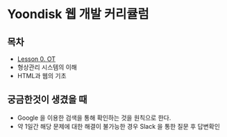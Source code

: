 # Yoondisk 웹 개발 커리큘럼

## 목차

  <p>
    
  * [Lesson 0. OT](./Lesson0/)
  * 형상관리 시스템의 이해 
  * HTML과 웹의 기초
    
  </p>

## 궁금한것이 생겼을 때
  * Google 을 이용한 검색을 통해 확인하는 것을 원칙으로 한다.
  * 약 1일간 해당 문제에 대한 해결이 불가능한 경우 Slack 을 통한 질문 후 답변확인